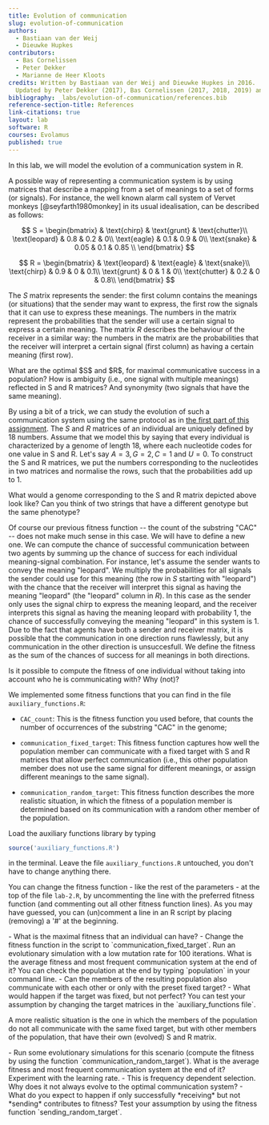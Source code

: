```yaml
---
title: Evolution of communication
slug: evolution-of-communication
authors:
  - Bastiaan van der Weij
  - Dieuwke Hupkes
contributors:
  - Bas Cornelissen
  - Peter Dekker
  - Marianne de Heer Kloots
credits: Written by Bastiaan van der Weij and Dieuwke Hupkes in 2016.  
  Updated by Peter Dekker (2017), Bas Cornelissen (2017, 2018, 2019) and Marianne de Heer Kloots (2018).
bibliography: _labs/evolution-of-communication/references.bib
reference-section-title: References
link-citations: true
layout: lab
software: R
courses: Evolamus
published: true
---
```


In this lab, we will model the evolution of a communication system in R.

A possible way of representing a communication system is by using matrices
that describe a mapping from a set of meanings to a set of forms (or
signals). For instance, the well known alarm call system of Vervet
monkeys [@seyfarth1980monkey] in its usual idealisation, can be
described as follows:

$$
S = \begin{bmatrix}
& \text{chirp} & \text{grunt} & \text{chutter}\\
  \text{leopard} & 0.8 & 0.2 & 0\\
  \text{eagle} & 0.1 & 0.9 & 0\\
  \text{snake} & 0.05 & 0.1 & 0.85 \\
\end{bmatrix}
$$

$$
R = \begin{bmatrix}
  & \text{leopard} & \text{eagle} & \text{snake}\\
  \text{chirp} & 0.9 & 0 & 0.1\\
  \text{grunt} & 0 & 1 & 0\\
  \text{chutter} & 0.2 & 0 & 0.8\\
  \end{bmatrix}
$$

The $S$ matrix represents the sender: the first column contains the
meanings (or situations) that the sender may want to express, the first
row the signals that it can use to express these meanings. The numbers
in the matrix represent the probabilities that the sender will use a
certain signal to express a certain meaning. The matrix $R$ describes
the behaviour of the receiver in a similar way: the numbers in the
matrix are the probabilities that the receiver will interpret a certain
signal (first column) as having a certain meaning (first row).

<div class="question">
What are the optimal $S$ and $R$, for maximal communicative success in a
population? How is ambiguity (i.e., one signal with multiple meanings)
reflected in S and R matrices? And synonymity (two signals that have the
same meaning).
</div>

By using a bit of a trick, we can study the evolution of such a
communication system using the same protocol as in [the first part of
this assignment]({{site.baseurl}}/labs/evolution-reconstruction/evolution-reconstruction.md). 
The $S$ and $R$ matrices of an individual are uniquely
defined by 18 numbers. Assume that we model this by saying that every
individual is characterized by a genome of length 18, where each
nucleotide codes for one value in S and R. Let's say $A=3, G=2, C=1$ and
$U=0$. To construct the S and R matrices, we put the numbers
corresponding to the nucleotides in two matrices and normalise the rows,
such that the probabilities add up to 1.

<div class="question">
What would a genome corresponding to the S and R matrix depicted above
look like? 
Can you think of two strings that have a different genotype
but the same phenotype?
</div>

Of course our previous fitness function -- the count of the substring
"CAC" -- does not make much sense in this case. We will have to define
a new one. We can compute the chance of successful communication between
two agents by summing up the chance of success for each individual
meaning-signal combination. For instance, let's assume the sender wants
to convey the meaning "leopard". We multiply the probabilities for all
signals the sender could use for this meaning (the row in $S$ starting
with "leopard") with the chance that the receiver will interpret this
signal as having the meaning "leopard" (the "leopard" column in $R$). In
this case as the sender only uses the signal chirp to express the
meaning leopard, and the receiver interprets this signal as having the
meaning leopard with probability 1, the chance of successfully conveying
the meaning "leopard" in this system is 1. Due to the fact that agents
have both a sender and receiver matrix, it is possible that the
communication in one direction runs flawlessly, but any communication in
the other direction is unsuccesfull. We define the fitness as the sum of
the chances of success for all meanings in both directions.

<div class="question">
Is it possible to compute the fitness of one individual without taking
into account who he is communicating with? Why (not)?
</div>

We implemented some fitness functions that you can find in the file
`auxiliary_functions.R`:

-   `CAC_count`: This is the fitness function you used before, that
    counts the number of occurrences of the substring \"CAC\" in the
    genome;

-   `communication_fixed_target`: This fitness function captures how
    well the population member can communicate with a fixed target with
    S and R matrices that allow perfect communication (i.e., this other
    population member does not use the same signal for different
    meanings, or assign different meanings to the same signal).

-   `communication_random_target`: This fitness function describes the
    more realistic situation, in which the fitness of a population
    member is determined based on its communication with a random other
    member of the population.

<div class="question">
Load the auxiliary functions library by typing

```r
source('auxiliary_functions.R')
```

in the terminal. Leave the file `auxiliary_functions.R` untouched, you
don't have to change anything there.
</div>

You can change the fitness function - like the rest of the parameters -
at the top of the file `lab-2.R`, by uncommenting the line with the
preferred fitness function (and commenting out all other fitness
function lines). As you may have guessed, you can (un)comment a line in
an R script by placing (removing) a '\#' at the beginning.

<div class="question">
- What is the maximal fitness that an individual can have? 
- Change the
fitness function in the script to `communication_fixed_target`. Run an
evolutionary simulation with a low mutation rate for 100 iterations.
What is the average fitness and most frequent communication system at
the end of it? You can check the population at the end by typing
`population` in your command line. 
- Can the members of the resulting
population also communicate with each other or only with the preset
fixed target?
- What would happen if the target was fixed, but not
perfect? You can test your assumption by changing the target matrices in
the `auxiliary_functions file`.
</div>

A more realistic situation is the one in which the members of the
population do not all communicate with the same fixed target, but with
other members of the population, that have their own (evolved) S and R
matrix.

<div class="question">
- Run some evolutionary simulations for this scenario (compute the fitness
by using the function `communication_random_target`). What is the
average fitness and most frequent communication system at the end of it?
Experiment with the learning rate. 
- This is frequency dependent
selection. Why does it not always evolve to the optimal communication
system? 
- What do you expect to happen if only successfully *receiving*
but not *sending* contributes to fitness? Test your assumption by using
the fitness function `sending_random_target`.
</div>
